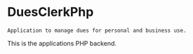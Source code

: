 # DuesClerkPhp

`Application to manage dues for personal and business use.`

This is the applications PHP backend.
